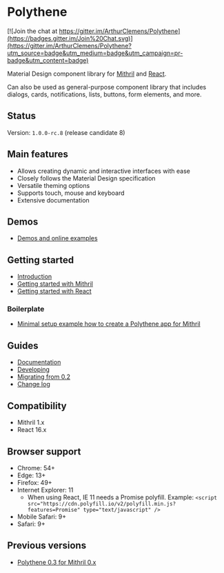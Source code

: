 # Polythene

[![Join the chat at https://gitter.im/ArthurClemens/Polythene](https://badges.gitter.im/Join%20Chat.svg)](https://gitter.im/ArthurClemens/Polythene?utm_source=badge&utm_medium=badge&utm_campaign=pr-badge&utm_content=badge)

Material Design component library for [Mithril](http://mithril.js.org) and [React](https://facebook.github.io/react/).

Can also be used as general-purpose component library that includes dialogs, cards, notifications, lists, buttons, form elements, and more.


## Status

Version: `1.0.0-rc.8` (release candidate 8)


## Main features

* Allows creating dynamic and interactive interfaces with ease
* Closely follows the Material Design specification
* Versatile theming options
* Supports touch, mouse and keyboard
* Extensive documentation


## Demos

* [Demos and online examples](docs/demos.md)


## Getting started

* [Introduction](docs/introduction.md)
* [Getting started with Mithril](docs/getting-started-mithril.md)
* [Getting started with React](docs/getting-started-react.md)

### Boilerplate

* [Minimal setup example how to create a Polythene app for Mithril](https://github.com/ArthurClemens/polythene-mithril-setup)


## Guides

* [Documentation](docs/README.md)
* [Developing](docs/developing.md)
* [Migrating from 0.2](docs/migrating-from-02.md)
* [Change log](docs/changes.md)


## Compatibility

* Mithril 1.x
* React 16.x


## Browser support

* Chrome: 54+
* Edge: 13+
* Firefox: 49+
* Internet Explorer: 11
  * When using React, IE 11 needs a Promise polyfill. Example: `<script src="https://cdn.polyfill.io/v2/polyfill.min.js?features=Promise" type="text/javascript" />`
* Mobile Safari: 9+
* Safari: 9+


## Previous versions

* [Polythene 0.3 for Mithril 0.x](https://github.com/ArthurClemens/polythene/tree/0.x)


